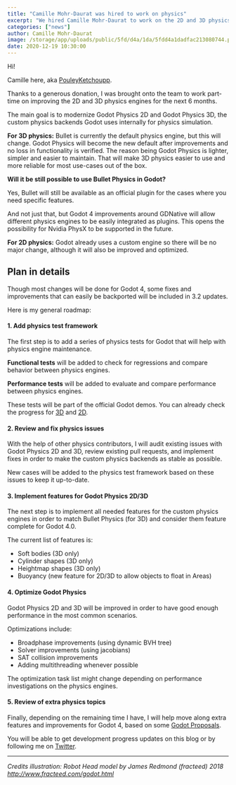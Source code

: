 ```yaml
---
title: "Camille Mohr-Daurat was hired to work on physics"
excerpt: "We hired Camille Mohr-Daurat to work on the 2D and 3D physics engines for Godot 4."
categories: ["news"]
author: Camille Mohr-Daurat
image: /storage/app/uploads/public/5fd/d4a/1da/5fdd4a1dadfac213080744.png
date: 2020-12-19 10:30:00
---
```


Hi!

Camille here, aka [PouleyKetchoupp](https://github.com/pouleyKetchoupp).

Thanks to a generous donation, I was brought onto the team to work part-time on improving the 2D and 3D physics engines for the next 6 months.

The main goal is to modernize Godot Physics 2D and Godot Physics 3D, the custom physics backends Godot uses internally for physics simulation.

**For 3D physics:** Bullet is currently the default physics engine, but this will change. Godot Physics will become the new default after improvements and no loss in functionality is verified. The reason being Godot Physics is lighter, simpler and easier to maintain. That will make 3D physics easier to use and more reliable for most use-cases out of the box.

**Will it be still possible to use Bullet Physics in Godot?**

Yes, Bullet will still be available as an official plugin for the cases where you need specific features.

And not just that, but Godot 4 improvements around GDNative will allow different physics engines to be easily integrated as plugins. This opens the possibility for Nvidia PhysX to be supported in the future.

**For 2D physics:** Godot already uses a custom engine so there will be no major change, although it will also be improved and optimized.


## Plan in details

Though most changes will be done for Godot 4, some fixes and improvements that can easily be backported will be included in 3.2 updates.

Here is my general roadmap:

#### 1. Add physics test framework

The first step is to add a series of physics tests for Godot that will help with physics engine maintenance.

**Functional tests** will be added to check for regressions and compare behavior between physics engines.

**Performance tests** will be added to evaluate and compare performance between physics engines.

These tests will be part of the official Godot demos. You can already check the progress for [3D](https://github.com/godotengine/godot-demo-projects/tree/master/3d/physics_tests) and [2D](https://github.com/godotengine/godot-demo-projects/tree/master/2d/physics_tests).

#### 2. Review and fix physics issues

With the help of other physics contributors, I will audit existing issues with Godot Physics 2D and 3D, review existing pull requests, and implement fixes in order to make the custom physics backends as stable as possible.

New cases will be added to the physics test framework based on these issues to keep it up-to-date.

#### 3. Implement features for Godot Physics 2D/3D

The next step is to implement all needed features for the custom physics engines in order to match Bullet Physics (for 3D) and consider them feature complete for Godot 4.0.

The current list of features is:
- Soft bodies (3D only)
- Cylinder shapes (3D only)
- Heightmap shapes (3D only)
- Buoyancy (new feature for 2D/3D to allow objects to float in Areas)

#### 4. Optimize Godot Physics

Godot Physics 2D and 3D will be improved in order to have good enough performance in the most common scenarios.

Optimizations include:
- Broadphase improvements (using dynamic BVH tree)
- Solver improvements (using jacobians)
- SAT collision improvements
- Adding multithreading whenever possible

The optimization task list might change depending on performance investigations on the physics engines.

#### 5. Review of extra physics topics

Finally, depending on the remaining time I have, I will help move along extra features and improvements for Godot 4, based on some [Godot Proposals](https://github.com/godotengine/godot-proposals/issues?q=is%3Aopen+is%3Aissue+label%3Atopic%3Aphysics).

You will be able to get development progress updates on this blog or by following me on [Twitter](https://twitter.com/PouleyKetchoup).

---

*Credits illustration: Robot Head model by James Redmond (fracteed) 2018*
*http://www.fracteed.com/godot.html*
